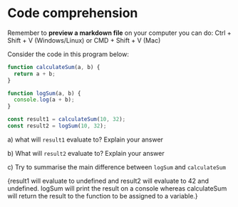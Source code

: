 # Code comprehension

Remember to **preview a markdown file** on your computer you can do:
Ctrl + Shift + V (Windows/Linux) or CMD + Shift + V (Mac)

Consider the code in this program below:

```js
function calculateSum(a, b) {
  return a + b;
}

function logSum(a, b) {
  console.log(a + b);
}

const result1 = calculateSum(10, 32);
const result2 = logSum(10, 32);
```

a) what will `result1` evaluate to? Explain your answer

b) What will `result2` evaluate to? Explain your answer

c) Try to summarise the main difference between `logSum` and `calculateSum`

{result1 will evaluate to undefined and result2 will evaluate to 42 and undefined. logSum will print the result on a console whereas calculateSum will return the result to the function to be assigned to a variable.}
